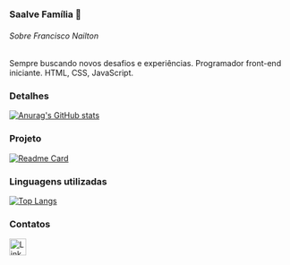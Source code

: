 ### Saalve Família 👋

###### Sobre Francisco Nailton

Sempre buscando novos desafios e experiências. Programador front-end iniciante. 
HTML, CSS, JavaScript.

### Detalhes

[![Anurag's GitHub stats](https://github-readme-stats.vercel.app/api?username=Z4hy0&show_icons=true&theme=dark)](https://github.com/anuraghazra/github-readme-stats)

### Projeto

[![Readme Card](https://github-readme-stats.vercel.app/api/pin/?username=Z4hy0&repo=Projeto-TikTok&theme=dark)](https://github.com/anuraghazra/github-readme-stats)

### Linguagens utilizadas

[![Top Langs](https://github-readme-stats.vercel.app/api/top-langs/?username=Z4hy0&layout=compact)](https://github.com/anuraghazra/github-readme-stats)

### Contatos

[<img src='https://img.shields.io/badge/LinkedIn-0077B5?style=for-the-badge&logo=linkedin&logoColor=white' alt='Linkedin' height='30'>](https://www.linkedin.com/in/franciscomachado23/)

